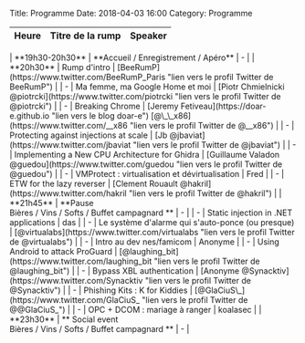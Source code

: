 Title: Programme
Date: 2018-04-03 16:00
Category: Programme

| <center> Heure </center>| <center> Titre de la rump </center> | <center>Speaker</center>      |
|:---------------------:|:-----------------------------------:|:------------------:|
</td><tr style="border-bottom:1px solid black"><td colspan="100%"></tr><td>
| **19h30-20h30**  | **Accueil / Enregistrement / Apéro** | - |
</td><tr style="border-bottom:1px solid black"><td colspan="100%"></tr><td>
| **20h30** |  Rump d'intro |  [BeeRumP](https://www.twitter.com/BeeRumP_Paris "lien vers le profil Twitter de BeeRumP") |
| - | Ma femme, ma Google Home et moi | [Piotr Chmielnicki @piotrcki](https://www.twitter.com/piotrcki "lien vers le profil Twitter de @piotrcki") |
| - | Breaking Chrome | [Jeremy Fetiveau](https://doar-e.github.io "lien vers le blog doar-e") [@\_\_x86](https://www.twitter.com/__x86 "lien vers le profil Twitter de @__x86") |
| - | Protecting against injections at scale | [Jb @jbaviat](https://www.twitter.com/jbaviat "lien vers le profil Twitter de @jbaviat") |
| - | Implementing a New CPU Architecture for Ghidra | [Guillaume Valadon @guedou](https://www.twitter.com/guedou "lien vers le profil Twitter de @guedou") |
| - | VMProtect : virtualisation et dévirtualisation | Fred |
| - | ETW for the lazy reverser | [Clement Rouault @hakril](https://www.twitter.com/hakril "lien vers le profil Twitter de @hakril") |
</td><tr style="border-bottom:1px solid black"><td colspan="100%"></tr><td>
| **21h45**  | **Pause <br/>Bières / Vins / Softs / Buffet campagnard ** | - |
</td><tr style="border-bottom:1px solid black"><td colspan="100%"></tr><td>
| - | Static injection in .NET applications | das |
| - | Le système d'alarme qui s'auto-ponce (ou presque) | [@virtualabs](https://www.twitter.com/virtualabs "lien vers le profil Twitter de @virtualabs") |
| - | Intro au dev nes/famicom | Anonyme |
| - | Using Android to attack ProGuard | [@laughing_bit](https://www.twitter.com/laughing_bit "lien vers le profil Twitter de @laughing_bit") |
| - | Bypass XBL authentication | [Anonyme @Synacktiv](https://www.twitter.com/Synacktiv "lien vers le profil Twitter de @Synacktiv") |
| - | Phishing Kits : K for Kiddies | [@GlaCiuS\_](https://www.twitter.com/GlaCiuS_ "lien vers le profil Twitter de @@GlaCiuS_") |
| - | OPC + DCOM : mariage à ranger | koalasec |
</td><tr style="border-bottom:1px solid black"><td colspan="100%"></tr><td>
| **23h30**  | ** Social event <br/>Bières / Vins / Softs / Buffet campagnard **  | - |
</td><tr style="border-bottom:1px solid black"><td colspan="100%"></tr><td>